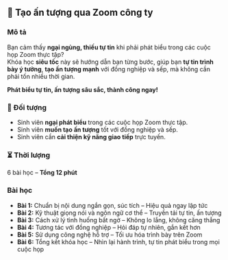 ## 📌 Tạo ấn tượng qua Zoom công ty  

### Mô tả  
Bạn cảm thấy **ngại ngùng, thiếu tự tin** khi phải phát biểu trong các cuộc họp Zoom thực tập?  
Khóa học **siêu tốc** này sẽ hướng dẫn bạn từng bước, giúp bạn **tự tin trình bày ý tưởng**, **tạo ấn tượng mạnh** với đồng nghiệp và sếp, mà không cần phải tốn nhiều thời gian.  

**Phát biểu tự tin, ấn tượng sâu sắc, thành công ngay!**  

### 🎯 Đối tượng  
- Sinh viên **ngại phát biểu** trong các cuộc họp Zoom thực tập.  
- Sinh viên **muốn tạo ấn tượng** tốt với đồng nghiệp và sếp.  
- Sinh viên cần **cải thiện kỹ năng giao tiếp** trực tuyến.  

### ⏳ Thời lượng  
6 bài học – **Tổng 12 phút**  

### Bài học  
- **Bài 1:** Chuẩn bị nội dung ngắn gọn, súc tích – Hiệu quả ngay lập tức  
- **Bài 2:** Kỹ thuật giọng nói và ngôn ngữ cơ thể – Truyền tải tự tin, ấn tượng  
- **Bài 3:** Cách xử lý tình huống bất ngờ – Không lo lắng, không căng thẳng  
- **Bài 4:** Tương tác với đồng nghiệp – Hỏi đáp tự nhiên, gắn kết hơn  
- **Bài 5:** Sử dụng công nghệ hỗ trợ – Tối ưu hóa trình bày trên Zoom  
- **Bài 6:** Tổng kết khóa học – Nhìn lại hành trình, tự tin phát biểu trong mọi cuộc họp